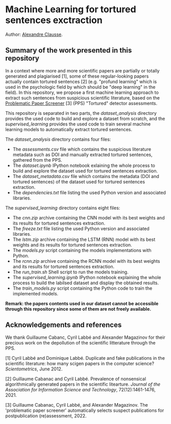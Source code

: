 # Machine Learning for tortured sentences exctraction

Author: [Alexandre Clausse](mailto:alex0clausse[AT]icloud[DOT]com).

## Summary of the work presented in this repository

In a context where more and more scientific papers are partially or totally generated and plagiarised [1], some of these regular-looking papers actually contain tortured sentences [2] (e.g. "profund learning" which is used in the psychologic field by which should be "deep learning" in the field). In this repository, we propose a first machine learning approach to extract such sentences from suspicious scientific literature, based on the [Problematic Paper Screener](https://www.irit.fr/~Guillaume.Cabanac/problematic-paper-screener) [3] (PPS) "Tortured" detector assessments.

This repository is separated in two parts, the *dataset_analysis* directory provides the used code to build and explore a dataset from scratch, and the *supervised_learning* provides the used code to train several machine learning models to automatically extract tortured sentences.

The *dataset_analysis* directory contains four files:
- The *assessments.csv* file which contains the suspicious literature metadata such as DOI and manually extracted tortured sentences, gathered from the PPS.
- The *dataset.ipynb* IPython notebook exlaining the whole process to build and explore the dataset used for tortured sentences extraction.
- The *dataset_metadata.csv* file which contains the metadata (DOI and tortured sentences) of the dataset used for tortured sentences extraction.
- The *dependencies.txt* file listing the used Python version and associated libraries.

The *supervised_learning* directory contains eight files:
- The *cnn.zip* archive containing the CNN model with its best weights and its results for tortured sentences extraction.
- The *freeze.txt* file listing the used Python version and associated libraries.
- The *lstm.zip* archive containing the LSTM (RNN) model with its best weights and its results for tortured sentences extraction.
- The *models.py* script containing the models implementations with Python.
- The *rcnn.zip* archive containing the RCNN model with its best weights and its results for tortured sentences extraction.
- The *run_train.sh* Shell script to run the models training.
- The *supervised_learning.ipynb* IPython notebook explaining the whole process to build the labilsed dataset and display the obtained results.
- The *train_models.py* script containing the Python code to train the implemented models.

**Remark: the papers contents used in our dataset cannot be accessible through this repository since some of them are not freely available.**

## Acknowledgements and references

We thank Guillaume Cabanc, Cyril Labbé and Alexander Magazinov for their precious work on the depollution of the scientific litterature through the PPS.

[1] Cyril Labbé and Dominique Labbé. Duplicate and fake publications in the scientific literature: how many scigen papers in the computer science? *Scientometrics*, June 2012.

[2] Guillaume Cabanac and Cyril Labbé. Prevalence of nonsensical algorithmically generated papers in the scientific litearture. *Journal of the Association for Information Science and Technology*, 72(12):1461-1476, 2021.

[3] Guillaume Cabanac, Cyril Labbé, and Alexander Magazinov. The 'problematic paper screener' automatically selects suspect publications for postpublication (re)assessment, 2022.
